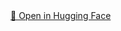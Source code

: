 <a href="https://huggingface.co/syubraj/sentence_similarity_nepali_v2"> 
🤗 Open in Hugging Face
</a>
